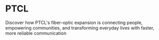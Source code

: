# PTCL
Discover how PTCL's fiber-optic expansion is connecting people, empowering communities, and transforming everyday lives with faster, more reliable communication
